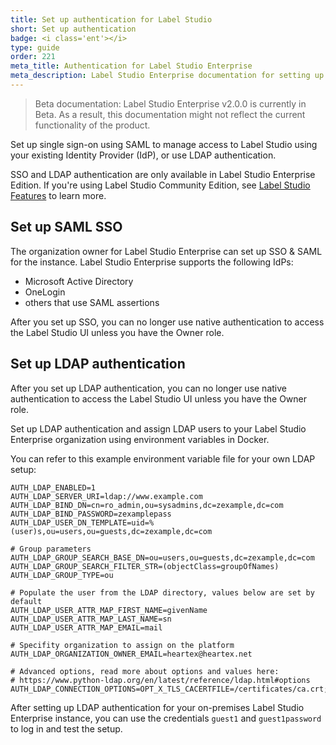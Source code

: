 ```yaml
---
title: Set up authentication for Label Studio
short: Set up authentication
badge: <i class='ent'></i>
type: guide
order: 221
meta_title: Authentication for Label Studio Enterprise
meta_description: Label Studio Enterprise documentation for setting up SSO and LDAP authentication for your data labeling, machine learning, and data science projects.
---
```


> Beta documentation: Label Studio Enterprise v2.0.0 is currently in Beta. As a result, this documentation might not reflect the current functionality of the product.

Set up single sign-on using SAML to manage access to Label Studio using your existing Identity Provider (IdP), or use LDAP authentication.

<div class="enterprise"><p>
SSO and LDAP authentication are only available in Label Studio Enterprise Edition. If you're using Label Studio Community Edition, see <a href="label_studio_compare.html">Label Studio Features</a> to learn more.
</p></div>

## Set up SAML SSO

The organization owner for Label Studio Enterprise can set up SSO & SAML for the instance. Label Studio Enterprise supports the following IdPs:
- Microsoft Active Directory
- OneLogin
- others that use SAML assertions

After you set up SSO, you can no longer use native authentication to access the Label Studio UI unless you have the Owner role. 

## Set up LDAP authentication 

After you set up LDAP authentication, you can no longer use native authentication to access the Label Studio UI unless you have the Owner role. 

Set up LDAP authentication and assign LDAP users to your Label Studio Enterprise organization using environment variables in Docker.

You can refer to this example environment variable file for your own LDAP setup:
```
AUTH_LDAP_ENABLED=1
AUTH_LDAP_SERVER_URI=ldap://www.example.com
AUTH_LDAP_BIND_DN=cn=ro_admin,ou=sysadmins,dc=zexample,dc=com
AUTH_LDAP_BIND_PASSWORD=zexamplepass
AUTH_LDAP_USER_DN_TEMPLATE=uid=%(user)s,ou=users,ou=guests,dc=zexample,dc=com

# Group parameters
AUTH_LDAP_GROUP_SEARCH_BASE_DN=ou=users,ou=guests,dc=zexample,dc=com
AUTH_LDAP_GROUP_SEARCH_FILTER_STR=(objectClass=groupOfNames)
AUTH_LDAP_GROUP_TYPE=ou

# Populate the user from the LDAP directory, values below are set by default 
AUTH_LDAP_USER_ATTR_MAP_FIRST_NAME=givenName
AUTH_LDAP_USER_ATTR_MAP_LAST_NAME=sn
AUTH_LDAP_USER_ATTR_MAP_EMAIL=mail

# Specifity organization to assign on the platform 
AUTH_LDAP_ORGANIZATION_OWNER_EMAIL=heartex@heartex.net

# Advanced options, read more about options and values here: 
# https://www.python-ldap.org/en/latest/reference/ldap.html#options
AUTH_LDAP_CONNECTION_OPTIONS=OPT_X_TLS_CACERTFILE=/certificates/ca.crt;OPT_X_TLS_REQUIRE_CERT=OPT_X_TLS_DEMAND
```

After setting up LDAP authentication for your on-premises Label Studio Enterprise instance, you can use the credentials `guest1` and `guest1password` to log in and test the setup. 


